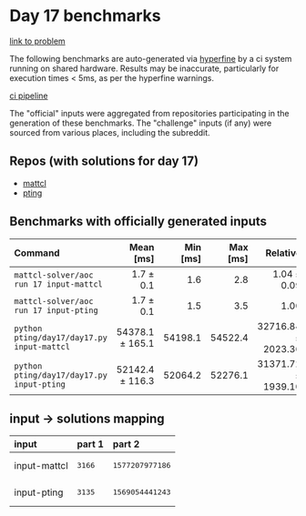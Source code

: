 # Day 17 benchmarks

[link to problem](http://adventofcode.com/2022/day/17)

The following benchmarks are auto-generated via [hyperfine](https://github.com/sharkdp/hyperfine) by a ci system running on shared hardware. Results may be inaccurate, particularly for execution times < 5ms, as per the hyperfine warnings.

[ci pipeline](http://ci.papercode.net:8080/teams/aoc2022/pipelines/aoc-compare-2022)

The "official" inputs were aggregated from repositories participating in the generation of these benchmarks. The "challenge" inputs (if any) were sourced from various places, including the subreddit.

## Repos (with solutions for day 17)


- [mattcl](https://github.com/mattcl/aoc2022)
- [pting](https://github.com/pting/aoc2022)

## Benchmarks with officially generated inputs
| Command | Mean [ms] | Min [ms] | Max [ms] | Relative |
|:---|---:|---:|---:|---:|
| `mattcl-solver/aoc run 17 input-mattcl` | 1.7 ± 0.1 | 1.6 | 2.8 | 1.04 ± 0.09 |
| `mattcl-solver/aoc run 17 input-pting` | 1.7 ± 0.1 | 1.5 | 3.5 | 1.00 |
| `python pting/day17/day17.py input-mattcl` | 54378.1 ± 165.1 | 54198.1 | 54522.4 | 32716.84 ± 2023.36 |
| `python pting/day17/day17.py input-pting` | 52142.4 ± 116.3 | 52064.2 | 52276.1 | 31371.72 ± 1939.10 |

## input -> solutions mapping
|input|part 1|part 2|
|:---|:---|:---|
|input-mattcl|<pre>3166</pre>|<pre>1577207977186</pre>|
|input-pting|<pre>3135</pre>|<pre>1569054441243</pre>|
